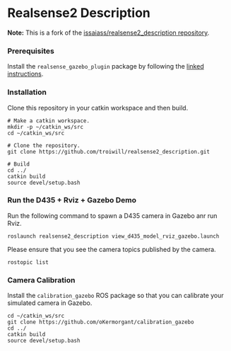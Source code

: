# Realsense2 Description

**Note:** This is a fork of the [issaiass/realsense2_description repository](https://github.com/issaiass/realsense2_description).

### Prerequisites

Install the `realsense_gazebo_plugin` package by following the [linked instructions](https://github.com/troiwill/realsense_gazebo_plugin#installation).

### Installation

Clone this repository in your catkin workspace and then build.
```
# Make a catkin workspace.
mkdir -p ~/catkin_ws/src
cd ~/catkin_ws/src

# Clone the repository.
git clone https://github.com/troiwill/realsense2_description.git

# Build
cd ../
catkin build
source devel/setup.bash
```

### Run the D435 + Rviz + Gazebo Demo

Run the following command to spawn a D435 camera in Gazebo anr run Rviz.
```
roslaunch realsense2_description view_d435_model_rviz_gazebo.launch
```

Please ensure that you see the camera topics published by the camera.
```
rostopic list
```

### Camera Calibration

Install the `calibration_gazebo` ROS package so that you can calibrate your simulated camera in Gazebo.
```
cd ~/catkin_ws/src
git clone https://github.com/oKermorgant/calibration_gazebo
cd ../
catkin build
source devel/setup.bash
```
